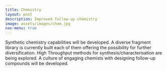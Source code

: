 ```yaml
---
title: Chemistry
layout: post
description: Improved follow-up chemistry
image: assets/images/chem.jpg
nav-menu: true
---
```


Synthetic chemistry capabilities will be developed. A diverse fragment library is currently built each of them offering the possibility for further diversification. High Throughput methods for synthesis/characterisation are being explored. A culture of engaging chemists with designing follow-up compounds will be developed.
